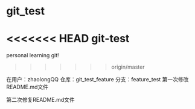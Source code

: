 # git_test
<<<<<<< HEAD
git-test
=======
personal learning git! 
>>>>>>> origin/master


在用户：zhaolongQQ
仓库：git_test_feature
分支：feature_test
第一次修改README.md文件

第二次修复README.md文件
